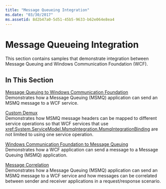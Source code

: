 ```yaml
---
title: "Message Queueing Integration"
ms.date: "03/30/2017"
ms.assetid: 8d2b47a0-5d51-45b5-9633-b62e064e8ea4
---
```

# Message Queueing Integration
This section contains samples that demonstrate integration between Message Queuing and Windows Communication Foundation (WCF).  
  
## In This Section  
 [Message Queuing to Windows Communication Foundation](../../../../docs/framework/wcf/samples/message-queuing-to-wcf.md)  
 Demonstrates how a Message Queuing (MSMQ) application can send an MSMQ message to a WCF service.  
  
 [Custom Demux](../../../../docs/framework/wcf/samples/custom-demux.md)  
 Demonstrates how MSMQ message headers can be mapped to different service operations so that WCF services that use <xref:System.ServiceModel.MsmqIntegration.MsmqIntegrationBinding> are not limited to using one service operation.  
  
 [Windows Communication Foundation to Message Queuing](../../../../docs/framework/wcf/samples/wcf-to-message-queuing.md)  
 Demonstrates how a WCF application can send a message to a Message Queuing (MSMQ) application.  
  
 [Message Correlation](../../../../docs/framework/wcf/samples/message-correlation.md)  
 Demonstrates how a Message Queuing (MSMQ) application can send an MSMQ message to a WCF service and how messages can be correlated between sender and receiver applications in a request/response scenario.
